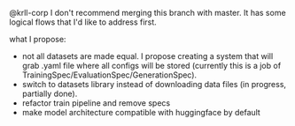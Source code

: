 @krll-corp I don't recommend merging this branch with master. It has some logical flows that I'd like to address first.

what I propose:
- not all datasets are made equal. I propose creating a system that will grab .yaml file where all configs will be stored (currently this is a job of TrainingSpec/EvaluationSpec/GenerationSpec).
- switch to datasets library instead of downloading data files (in progress, partially done).
- refactor train pipeline and remove specs
- make model architecture compatible with huggingface by default